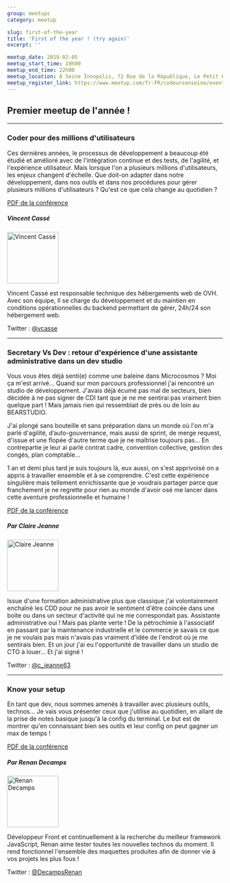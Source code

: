 ```yaml
---
group: meetups
category: meetup

slug: first-of-the-year
title: 'First of the year ! (try again)'
excerpt: ''

meetup_date: 2019-02-05
meetup_start_time: 19h00
meetup_end_time: 22h00
meetup_location: À Seine Innopolis, 72 Rue de la République, Le Petit Quevilly
meetup_register_link: https://www.meetup.com/fr-FR/codeursenseine/events/258527179/
---
```


## Premier meetup de l'année !

---

### Coder pour des millions d'utilisateurs

Ces dernières années, le processus de développement a beaucoup été étudié et amélioré avec de l'intégration continue et des tests, de l'agilité, et l'expérience utilisateur. Mais lorsque l'on a plusieurs millions d'utilisateurs, les enjeux changent d'échelle. Que doit-on adapter dans notre développement, dans nos outils et dans nos procédures pour gérer plusieurs millions d'utilisateurs ? Qu'est ce que cela change au quotidien ?

[PDF de la conférence](/documents/meetup/2019-01-29/coder_pour_des_millions_d_utilisateurs_vincent_casse.pdf)

##### Vincent Cassé

<img src="/images/meetups/speakers/vincent.jpg" alt="Vincent Cassé" width="120" class="alignleft" />

Vincent Cassé est responsable technique des hébergements web de OVH. Avec son équipe, Il se charge du développement et du maintien en conditions opérationnelles du backend permettant de gérer, 24h/24 son hébergement web.

Twitter : [@vcasse](https://twitter.com/vcasse)

---

### Secretary Vs Dev : retour d'expérience d'une assistante administrative dans un dev studio

Vous vous êtes déjà senti(e) comme une baleine dans Microcosmos ? Moi ça m'est arrivé... Quand sur mon parcours professionnel j'ai rencontré un studio de développement. J'avais déjà écumé pas mal de secteurs, bien décidée à ne pas signer de CDI tant que je ne me sentirai pas vraiment bien quelque part ! Mais jamais rien qui ressemblait de près ou de loin au BEARSTUDIO.

J'ai plongé sans bouteille et sans préparation dans un monde où l'on m'a parlé d'agilité, d’auto-gouvernance, mais aussi de sprint, de merge request, d'issue et une flopée d'autre terme que je ne maîtrise toujours pas... En contrepartie je leur ai parlé contrat cadre, convention collective, gestion des congés, plan comptable...

1 an et demi plus tard je suis toujours là, eux aussi, on s'est apprivoisé on a appris à travailler ensemble et à se comprendre. C'est cette expérience singulière mais tellement enrichissante que je voudrais partager parce que franchement je ne regrette pour rien au monde d'avoir osé me lancer dans cette aventure professionnelle et humaine !

[PDF de la conférence](/documents/meetup/2019-01-29/secretary_vs_dev_claire_jeanne.pdf)

##### Par Claire Jeanne

<img src="/images/meetups/speakers/claireJeanne.png" alt="Claire Jeanne" width="120" class="alignleft" />

Issue d'une formation administrative plus que classique j'ai volontairement enchaîné les CDD pour ne pas avoir le sentiment d'être coincée dans une boite ou dans un secteur d'activité qui ne me correspondait pas. Assistante administrative oui ! Mais pas plante verte ! De la pétrochimie à l'associatif en passant par la maintenance industrielle et le commerce je savais ce que je ne voulais pas mais n'avais pas vraiment d'idée de l'endroit où je me sentirais bien. Et un jour j'ai eu l'opportunité de travailler dans un studio de CTO à louer... Et j'ai signé !

Twitter : [@c_jeanne63](https://twitter.com/c_jeanne63)

---

### Know your setup

En tant que dev, nous sommes amenés à travailler avec plusieurs outils, technos... Je vais vous présenter ceux que j'utilise au quotidien, en allant de la prise de notes basique jusqu'à la config du terminal. Le but est de montrer qu'en connaissant bien ses outils et leur config on peut gagner un max de temps !

[PDF de la conférence](/documents/meetup/2019-01-29/know_your_setup_renan_decamps.pdf)

##### Par Renan Decamps

<img src="/images/meetups/speakers/renan.png" alt="Renan Decamps" width="120" class="alignleft" />

Développeur Front et continuellement à la recherche du meilleur framework JavaScript, Renan aime tester toutes les nouvelles technos du moment. Il rend fonctionnel l'ensemble des maquettes produites afin de donner vie à vos projets les plus fous !

Twitter : [@DecampsRenan](https://twitter.com/DecampsRenan)
